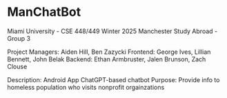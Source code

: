 # ManChatBot
Miami University - CSE 448/449 Winter 2025 
Manchester Study Abroad - Group 3

Project Managers: Aiden Hill, Ben Zazycki
Frontend: George Ives, Lillian Bennett, John Belak
Backend: Ethan Armbruster, Jalen Brunson, Zach Clouse

Description: Android App ChatGPT-based chatbot
Purpose: Provide info to homeless population who visits nonprofit orgainzations
